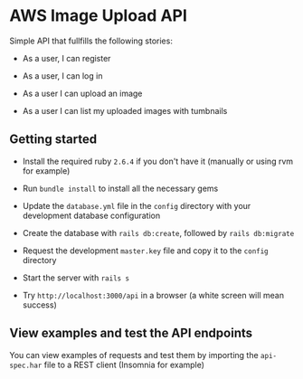 # AWS Image Upload API

Simple API that fullfills the following stories:

* As a user, I can register

* As a user, I can log in

* As a user I can upload an image

* As a user I can list my uploaded images with tumbnails

## Getting started

* Install the required ruby `2.6.4` if you don't have it (manually or using rvm for example)

* Run `bundle install` to install all the necessary gems

* Update the `database.yml` file in the `config` directory with your development database configuration

* Create the database with `rails db:create`, followed by `rails db:migrate`

* Request the development `master.key` file and copy it to the `config` directory

* Start the server with `rails s`

* Try `http://localhost:3000/api` in a browser (a white screen will mean success)


## View examples and test the API endpoints

You can view examples of requests and test them by importing the `api-spec.har` file to a REST client (Insomnia for example)
